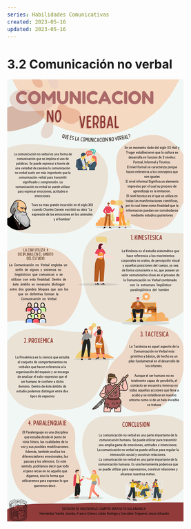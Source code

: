 ```yaml
---
series: Habilidades Comunicativas
created: 2023-05-16
updated: 2023-05-16
---
```


# 3.2 Comunicación no verbal

![Comunicación no verbal](./images/no_verbal.jpg)
